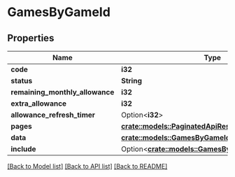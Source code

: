 # GamesByGameId

## Properties

Name | Type | Description | Notes
------------ | ------------- | ------------- | -------------
**code** | **i32** |  | 
**status** | **String** |  | 
**remaining_monthly_allowance** | **i32** |  | 
**extra_allowance** | **i32** |  | 
**allowance_refresh_timer** | Option<**i32**> |  | 
**pages** | [**crate::models::PaginatedApiResponseAllOfPages**](PaginatedApiResponse_allOf_pages.md) |  | 
**data** | [**crate::models::GamesByGameIdAllOfData**](GamesByGameID_allOf_data.md) |  | 
**include** | Option<[**crate::models::GamesByGameIdAllOfInclude**](GamesByGameID_allOf_include.md)> |  | [optional]

[[Back to Model list]](../README.md#documentation-for-models) [[Back to API list]](../README.md#documentation-for-api-endpoints) [[Back to README]](../README.md)


